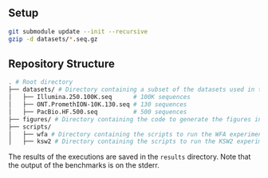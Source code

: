 ## Setup

```bash
git submodule update --init --recursive
gzip -d datasets/*.seq.gz
```

## Repository Structure

```bash
. # Root directory
├── datasets/ # Directory containing a subset of the datasets used in the paper, for testing purposes
│   ├── Illumina.250.100K.seq      # 100K sequences
│   ├── ONT.PromethION-10K.130.seq # 130 sequences
│   ├── PacBio.HF.500.seq          # 500 sequences
├── figures/ # Directory containing the code to generate the figures in the paper
├── scripts/
│   ├── wfa # Directory containing the scripts to run the WFA experiments
│   ├── ksw2 # Directory containing the scripts to run the KSW2 experiments
```

The results of the executions are saved in the `results` directory. Note that the output of the benchmarks is on the stderr.